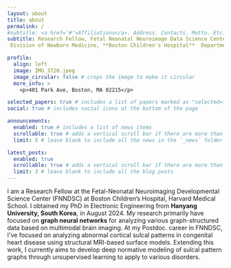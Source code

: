 ```yaml
---
layout: about
title: about
permalink: /
#subtitle: <a href='#'>Affiliations</a>. Address. Contacts. Motto. Etc.
subtitle: Research Fellow, Fetal Neonatal Neuroimage Data Science Center (*FNNDSC*). 
 Division of Newborn Medicine, **Boston Children's Hospital**  Department of Pediatrics, **Harvard Medical School**

profile:
  align: left
  image: IMG_3720.jpeg
  image_circular: false # crops the image to make it circular
  more_info: >
    <p>401 Park Ave, Boston, MA 02215</p>

selected_papers: true # includes a list of papers marked as "selected={true}"
social: true # includes social icons at the bottom of the page

announcements:
  enabled: true # includes a list of news items
  scrollable: true # adds a vertical scroll bar if there are more than 3 news items
  limit: 5 # leave blank to include all the news in the `_news` folder

latest_posts:
  enabled: true
  scrollable: true # adds a vertical scroll bar if there are more than 3 new posts items
  limit: 3 # leave blank to include all the blog posts
---
```


I am a Research Fellow at the Fetal-Neonatal Neuroimaging Developmental Science Center (FNNDSC) at Boston Children’s Hospital, Harvard Medical School. I obtained my PhD in Electronic Engineering from **Hanyang University, South Korea**, in August 2024. My research primarily have focused on **graph neural networks** for analyzing various graph-structured data based on multimodal brain imaging. 
At my Postdoc. career in FNNDSC, I've focused on analyzing abnormal cortical sulcal patterns in congenital heart disease using structural MRI-based surface models. Extending this work, I currently aims to develop deep normative modeling of sulcal pattern graphs through unsupervised learning to apply to various disorders.
